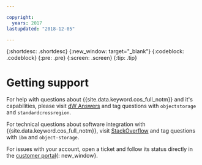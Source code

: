 ```yaml
---

copyright:
  years: 2017
lastupdated: "2018-12-05"

---
```

{:shortdesc: .shortdesc}
{:new_window: target="_blank"}
{:codeblock: .codeblock}
{:pre: .pre}
{:screen: .screen}
{:tip: .tip}


# Getting support

For help with questions about {{site.data.keyword.cos_full_notm}} and it's capabilities, please visit [dW Answers](https://developer.ibm.com/answers/smartspace/cloudobjectstorage/) and tag questions with `objectstorage` and `standardcrossregion`.

For technical questions about software integration with {{site.data.keyword.cos_full_notm}}, visit [StackOverflow](http://stackoverflow.com/questions/tagged/object-storage+ibm) and tag questions with `ibm` and `object-storage`.

For issues with your account, open a ticket and follow its status directly in the [customer portal](https://control.softlayer.com/){: new_window}.
